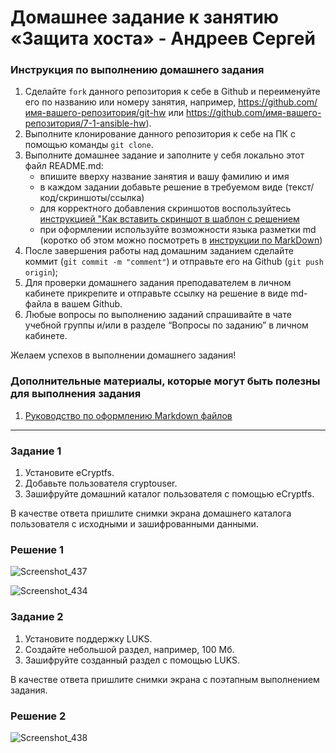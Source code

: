 # Домашнее задание к занятию «Защита хоста» - Андреев Сергей


### Инструкция по выполнению домашнего задания

   1. Сделайте `fork` данного репозитория к себе в Github и переименуйте его по названию или номеру занятия, например, https://github.com/имя-вашего-репозитория/git-hw или  https://github.com/имя-вашего-репозитория/7-1-ansible-hw).
   2. Выполните клонирование данного репозитория к себе на ПК с помощью команды `git clone`.
   3. Выполните домашнее задание и заполните у себя локально этот файл README.md:
      - впишите вверху название занятия и вашу фамилию и имя
      - в каждом задании добавьте решение в требуемом виде (текст/код/скриншоты/ссылка)
      - для корректного добавления скриншотов воспользуйтесь [инструкцией "Как вставить скриншот в шаблон с решением](https://github.com/netology-code/sys-pattern-homework/blob/main/screen-instruction.md)
      - при оформлении используйте возможности языка разметки md (коротко об этом можно посмотреть в [инструкции  по MarkDown](https://github.com/netology-code/sys-pattern-homework/blob/main/md-instruction.md))
   4. После завершения работы над домашним заданием сделайте коммит (`git commit -m "comment"`) и отправьте его на Github (`git push origin`);
   5. Для проверки домашнего задания преподавателем в личном кабинете прикрепите и отправьте ссылку на решение в виде md-файла в вашем Github.
   6. Любые вопросы по выполнению заданий спрашивайте в чате учебной группы и/или в разделе “Вопросы по заданию” в личном кабинете.
   
Желаем успехов в выполнении домашнего задания!
   
### Дополнительные материалы, которые могут быть полезны для выполнения задания

1. [Руководство по оформлению Markdown файлов](https://gist.github.com/Jekins/2bf2d0638163f1294637#Code)

---

### Задание 1

1. Установите eCryptfs.  
2. Добавьте пользователя cryptouser.  
3. Зашифруйте домашний каталог пользователя с помощью eCryptfs.  

В качестве ответа пришлите снимки экрана домашнего каталога пользователя с исходными и зашифрованными данными.  

### Решение 1

![Screenshot_437](https://github.com/SergeiViktorovich/gitlab-hw/assets/143599204/e1151f4b-574c-48e7-9b79-aaed70b3046b)  

![Screenshot_434](https://github.com/SergeiViktorovich/gitlab-hw/assets/143599204/69f1c5f8-dede-476f-825d-84dde6d65e84)  

### Задание 2

1. Установите поддержку LUKS.  
2. Создайте небольшой раздел, например, 100 Мб.  
3. Зашифруйте созданный раздел с помощью LUKS.  

В качестве ответа пришлите снимки экрана с поэтапным выполнением задания.  
 
### Решение 2

![Screenshot_438](https://github.com/SergeiViktorovich/gitlab-hw/assets/143599204/f515b289-8229-4db4-87cd-815f67c1b39a)  

